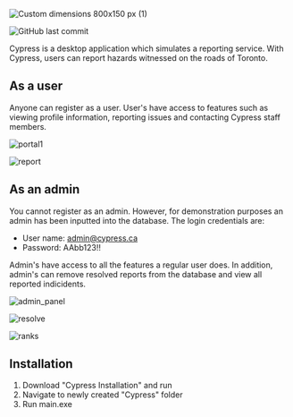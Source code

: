 ![Custom dimensions 800x150 px (1)](https://user-images.githubusercontent.com/61073050/148671112-69ed779b-8c92-4faf-845d-a861fb0102b9.jpeg)

![GitHub last commit](https://img.shields.io/github/last-commit/Fuoad-Ibrahim/Cypress)

Cypress is a desktop application which simulates a reporting service. With Cypress, users can report hazards witnessed on the roads of Toronto.

## As a user

Anyone can register as a user. User's have access to features such as viewing profile information, reporting issues and contacting Cypress staff members.

![portal1](https://user-images.githubusercontent.com/61073050/148867379-53f46814-b64a-40b2-badc-5e3941ac504d.png)


![report](https://user-images.githubusercontent.com/61073050/148868974-6e519892-1a51-48ca-b6b1-e09c7e15e7cc.png)

## As an admin

You cannot register as an admin. However, for demonstration purposes an admin has been inputted into the database. 
The login credentials are:
- User name: admin@cypress.ca
- Password: AAbb123!!

Admin's have access to all the features a regular user does. In addition, admin's can remove resolved reports from the database and view all reported indicidents.
  
![admin_panel](https://user-images.githubusercontent.com/61073050/148869311-0f6d5742-7ec2-4594-b588-10c7231a544e.png)

![resolve](https://user-images.githubusercontent.com/61073050/148869331-ed99d325-c77e-48e6-bcb1-7711d1b61c56.png)

![ranks](https://user-images.githubusercontent.com/61073050/148869346-012be811-20ec-49ef-bc5d-c93057926f1a.png)

## Installation

1. Download "Cypress Installation" and run
2. Navigate to newly created "Cypress" folder
3. Run main.exe
